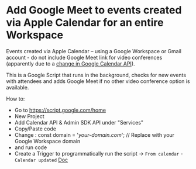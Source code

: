 # Add Google Meet to events created via Apple Calendar for an entire Workspace

Events created via Apple Calendar – using a Google Workspace or Gmail account - do not include Google Meet link for video conferences (apparently due to a [change in Google Calendar API](https://www.reddit.com/r/gsuite/comments/lnimfi/automatically_adding_google_meet_invite_to_apple/)).

This is a Google Script that runs in the background, checks for new events with attendees and adds Google Meet if no other video conference option is available.

How to:

- Go to https://script.google.com/home
- New Project
- Add Calendar API & Admin SDK API under "Services" 
- Copy/Paste code
- Change : const domain = '_your-domain.com_'; // Replace with your Google Workspace domain
- and run code
- Create a Trigger to programmatically run the script -> `From calendar` - `Calendar updated` [Doc](https://developers.google.com/apps-script/guides/triggers/installable#managing_triggers_manually)
